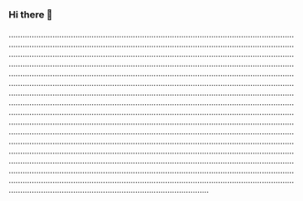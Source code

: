 ### Hi there 👋

.......................................................................................................................................................................................................................................................................................................................................................................................................................................................................................................................................................................................................................................................................................................................................................................................................................................................................................................................................................................................................................................................................................................................................................................................................................................................................................................................................................................................................................................................................................................................................................................................................................................................................................................................................................................................................................................................................................................................................................................................................................................................................................................................................................